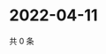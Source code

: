 # 2022-04-11

共 0 条

<!-- BEGIN WEIBO -->
<!-- 最后更新时间 Mon Apr 11 2022 09:09:00 GMT+0800 (China Standard Time) -->

<!-- END WEIBO -->
